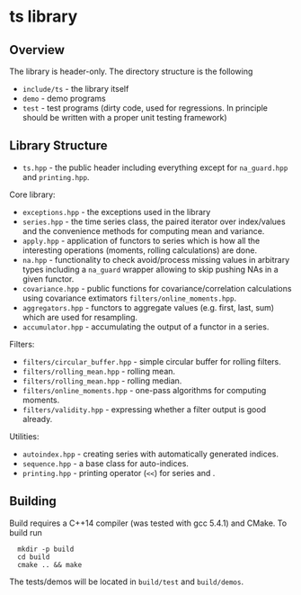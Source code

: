 # ts library
## Overview
The library is header-only. The directory structure is the following

 * `include/ts` - the library itself
 * `demo` - demo programs
 * `test` - test programs (dirty code, used for regressions. In principle
    should be written with a proper unit testing framework)

## Library Structure

 * `ts.hpp` - the public header including everything except for `na_guard.hpp`
        and `printing.hpp`.

Core library:

 * `exceptions.hpp` - the exceptions used in the library
 * `series.hpp` - the time series class, the paired iterator over index/values
        and the convenience methods for computing mean and variance.
 * `apply.hpp` - application of functors to series which is how all the
        interesting operations (moments, rolling calculations) are done.
 * `na.hpp` - functionality to check avoid/process missing values in
        arbitrary types including a `na_guard` wrapper allowing to skip
        pushing NAs in a given functor.
 * `covariance.hpp` - public functions for covariance/correlation calculations
        using covariance extimators `filters/online_moments.hpp`.
 * `aggregators.hpp` - functors to aggregate values (e.g. first, last, sum)
        which are used for resampling.
 * `accumulator.hpp` - accumulating the output of a functor in a series.

Filters:

 * `filters/circular_buffer.hpp` - simple circular buffer for rolling filters.
 * `filters/rolling_mean.hpp` - rolling mean.
 * `filters/rolling_mean.hpp` - rolling median.
 * `filters/online_moments.hpp` - one-pass algorithms for computing moments.
 * `filters/validity.hpp` - expressing whether a filter output is good already.

Utilities:

 * `autoindex.hpp` - creating series with automatically generated indices.
 * `sequence.hpp` - a base class for auto-indices.
 * `printing.hpp` - printing operator (`<<`) for series and .

## Building

Build requires a C++14 compiler (was tested with gcc 5.4.1) and CMake.
To build run
```
  mkdir -p build
  cd build
  cmake .. && make
```
The tests/demos will be located in `build/test` and `build/demos`.

